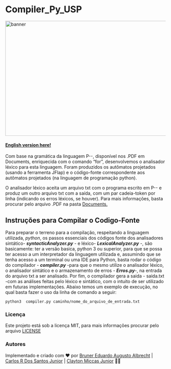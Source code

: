 # Compiler_Py_USP


<img src="https://i.imgur.com/AB1jB3n.jpg" alt="banner" width="640" height="360">

#### [English version here!](https://github.com/brunereduardo/Compiler_Py_USP/blob/master/Documents/README.md=200x200)

<p>Com base na gramática da linguagem P--, disponível nos .PDF em Documents, enriquecida com
o comando “for”, desenvolvemos o analisador léxico para esta linguagem. Foram produzidos os autômatos projetados (usando a ferramenta JFlap) e o código-fonte correspondente aos autômatos projetados (na linguagem de programação python).</p>

<p>O analisador léxico aceita um arquivo txt com o programa escrito em P-- e produz um outro arquivo txt com a saída, com um par cadeia-token por linha (indicando os
erros léxicos, se houver). Para mais informações, basta procurar pelo arquivo .PDF na pasta <a href="https://github.com/brunereduardo/Compiler_Py_USP/tree/master/Documents">Documents.</a></p>

## Instruções para Compilar o Codigo-Fonte
 Para preparar o terreno para a compilação, respeitando a linguagem utilizada, *python*, os  passos  essenciais dos códigos fonte dos analisadores sintático- ***syntacticAnalyzer.py*** - e léxico- ***LexicalAnalyzer.py*** -, são basicamente: ter a versão basica, python 3 ou superior, para que se possa ter acesso a um interpretador da linguagem utilizada e, assumindo que se tenha acesso a um terminal ou uma IDE para Python, basta rodar o código do compilador - ***compiler.py*** -para que o mesmo utilize o analisador léxico, o analisador sintático e o armazenamento de erros - ***Erros.py***-, na entrada do arquivo txt a ser analisado. Por fim, o compilador gera a saida - saida.txt  -com as análises feitas pelo léxico e sintático, com o intuito de ser utilizado em futuras implementações. Abaixo temos um exemplo de execução, no qual basta fazer o uso da linha de comando a seguir:
```
python3  compiler.py caminho/nome_do_arquivo_de_entrada.txt 
```
### Licença

<p>Este projeto está sob a licença MIT, para mais informações procurar pelo arquivo <a href = "https://github.com/brunereduardo/Compiler_Py_USP/blob/master/LICENSE">LICENSE</a></p>
 
### Autores
Implementado e criado com ❤️ por [Bruner Eduardo Augusto Albrecht](https://github.com/brunereduardo) | [Carlos R Dos Santos Junior](https://github.com/CarlosSantosJr) | [Clayton Miccas Junior](https://github.com/ClaytonMiccas) 👋🏽
